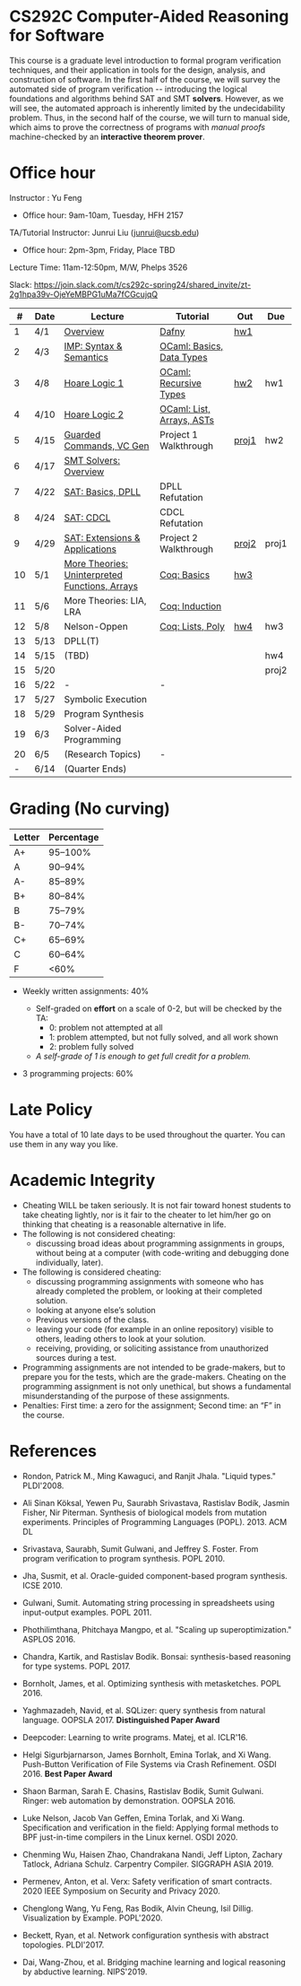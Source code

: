 # CS292C Computer-Aided Reasoning for Software

This course is a graduate level introduction to formal program verification techniques, and their application in tools for the design, analysis, and construction of software. In the first half of the course, we will survey the automated side of program verification -- introducing the logical foundations and algorithms behind SAT and SMT **solvers**. However, as we will see, the automated approach is inherently limited by the undecidability problem. Thus, in the second half of the course, we will turn to manual side, which aims to prove the correctness of programs with *manual proofs* machine-checked by an **interactive theorem prover**.

# Office hour

Instructor : Yu Feng

- Office hour: 9am-10am, Tuesday, HFH 2157

TA/Tutorial Instructor: Junrui Liu (junrui@ucsb.edu)

- Office hour: 2pm-3pm, Friday, Place TBD

Lecture Time: 11am-12:50pm, M/W, Phelps 3526

Slack: https://join.slack.com/t/cs292c-spring24/shared_invite/zt-2g1hpa39v-OjeYeMBPG1uMa7fCGcujqQ


| #   | Date | Lecture                                                                   | Tutorial                                                  | Out                        | Due   |
| --- | ---- | ------------------------------------------------------------------------- | --------------------------------------------------------- | -------------------------- | ----- |
| 1   | 4/1  | [Overview](./lectures/lecture1.pdf)                                       | [Dafny](./tutorials/01-dafny/demo.dfy)                    | [hw1](./homework/hw1/)     |
| 2   | 4/3  | [IMP: Syntax & Semantics](./lectures/lecture2.pdf)                        | [OCaml: Basics, Data Types](./tutorials/02-ocaml/demo.ml) |
| 3   | 4/8  | [Hoare Logic 1](./lectures/lecture3.pdf)                                  | [OCaml: Recursive Types](./tutorials/03-ocaml/)           | [hw2](./homework/hw2/)     | hw1   |
| 4   | 4/10 | [Hoare Logic 2](./lectures/lecture3.pdf)                                  | [OCaml: List, Arrays, ASTs](./homework/hw2)               |
| 5   | 4/15 | [Guarded Commands, VC Gen](./lectures/lecture3.pdf)                       | Project 1 Walkthrough                                     | [proj1](./projects/proj1/) | hw2   |
| 6   | 4/17 | [SMT Solvers: Overview](./lectures/lecture4.pdf)                          |                                                           |
| 7   | 4/22 | [SAT: Basics, DPLL](./lectures/lecture4.pdf)                              | DPLL Refutation                                           |
| 8   | 4/24 | [SAT: CDCL](./lectures/lecture5.pdf)                                      | CDCL Refutation                                           |                            |       |
| 9   | 4/29 | [SAT: Extensions & Applications](./lectures/lecture6.pdf)                 | Project 2 Walkthrough                                     | [proj2](./projects/proj2/) | proj1 |
| 10  | 5/1  | [More Theories: Uninterpreted Functions, Arrays](./lectures/lecture7.pdf) | [Coq: Basics](./tutorials/coq/Script.v)                   | [hw3](./homework/hw3/)     |
| 11  | 5/6  | More Theories: LIA, LRA                                                   | [Coq: Induction](./tutorials/coq/Script.v)                |
| 12  | 5/8  | Nelson-Oppen                                                              | [Coq: Lists, Poly](./tutorials/coq/Script.v)              | [hw4](./homework/hw4/)     | hw3   |
| 13  | 5/13 | DPLL(T)                                                                   |                                                           |
| 14  | 5/15 | (TBD)                                                                     |                                                           |                            | hw4   |
| 15  | 5/20 |                                                                           |                                                           |                            | proj2 |
| 16  | 5/22 | -                                                                         | -                                                         |
| 17  | 5/27 | Symbolic Execution                                                        |                                                           |
| 18  | 5/29 | Program Synthesis                                                         |                                                           |
| 19  | 6/3  | Solver-Aided Programming                                                  |                                                           |
| 20  | 6/5  | (Research Topics)                                                         | -                                                         |
| -   | 6/14 | (Quarter Ends)                                                            |                                                           |


# Grading (No curving)

| Letter | Percentage |
| ------ | ---------- |
| A+     | 95–100%    |
| A      | 90–94%     |
| A-     | 85–89%     |
| B+     | 80–84%     |
| B      | 75–79%     |
| B-     | 70–74%     |
| C+     | 65–69%     |
| C      | 60–64%     |
| F      | <60%       |

- Weekly written assignments: 40%
   - Self-graded on **effort** on a scale of 0-2, but will be checked by the TA:
     - 0: problem not attempted at all
     - 1: problem attempted, but not fully solved, and all work shown
     - 2: problem fully solved
   - *A self-grade of 1 is enough to get full credit for a problem.*

- 3 programming projects: 60%



# Late Policy
You have a total of 10 late days to be used throughout the quarter. You can use them in any way you like.



# Academic Integrity
- Cheating WILL be taken seriously. It is not fair toward honest students to take cheating lightly, nor is it fair to the cheater to let him/her go on thinking that cheating is a reasonable alternative in life.
- The following is not considered cheating:
   - discussing broad ideas about programming assignments in groups, without being at a computer (with code-writing and debugging done individually, later).
- The following is considered cheating:
   - discussing programming assignments with someone who has already completed the problem, or looking at their completed solution.
   - looking at anyone else’s solution
   - Previous versions of the class.
   - leaving your code (for example in an online repository) visible to others, leading others to look at your solution.
   - receiving, providing, or soliciting assistance from unauthorized sources during a test.
- Programming assignments are not intended to be grade-makers, but to prepare you for the tests, which are the grade-makers. Cheating on the programming assignment is not only unethical, but shows a fundamental misunderstanding of the purpose of these assignments.
- Penalties: First time: a zero for the assignment; Second time: an “F” in the course.



# References

- Rondon, Patrick M., Ming Kawaguci, and Ranjit Jhala. "Liquid types." PLDI'2008.

- Ali Sinan Köksal, Yewen Pu, Saurabh Srivastava, Rastislav Bodík, Jasmin Fisher, Nir Piterman. Synthesis of biological models from mutation experiments. Principles of Programming Languages (POPL). 2013. ACM DL

- Srivastava, Saurabh, Sumit Gulwani, and Jeffrey S. Foster. From program verification to program synthesis. POPL 2010.

- Jha, Susmit, et al. Oracle-guided component-based program synthesis. ICSE 2010.

- Gulwani, Sumit. Automating string processing in spreadsheets using input-output examples. POPL 2011.

- Phothilimthana, Phitchaya Mangpo, et al. "Scaling up superoptimization." ASPLOS 2016.

- Chandra, Kartik, and Rastislav Bodik. Bonsai: synthesis-based reasoning for type systems. POPL 2017.

- Bornholt, James, et al. Optimizing synthesis with metasketches. POPL 2016.

- Yaghmazadeh, Navid, et al. SQLizer: query synthesis from natural language. OOPSLA 2017. **Distinguished Paper Award**

- Deepcoder: Learning to write programs. Matej, et al. ICLR'16.

- Helgi Sigurbjarnarson, James Bornholt, Emina Torlak, and Xi Wang. Push-Button Verification of File Systems via Crash Refinement. OSDI 2016. **Best Paper Award**

- Shaon Barman, Sarah E. Chasins, Rastislav Bodik, Sumit Gulwani. Ringer: web automation by demonstration. OOPSLA 2016.

- Luke Nelson, Jacob Van Geffen, Emina Torlak, and Xi Wang. Specification and verification in the field: Applying formal methods to BPF just-in-time compilers in the Linux kernel. OSDI 2020.

- Chenming Wu, Haisen Zhao, Chandrakana Nandi, Jeff Lipton, Zachary Tatlock, Adriana Schulz. Carpentry Compiler. SIGGRAPH ASIA 2019.

- Permenev, Anton, et al. Verx: Safety verification of smart contracts. 2020 IEEE Symposium on Security and Privacy 2020.

- Chenglong Wang, Yu Feng, Ras Bodik, Alvin Cheung, Isil Dillig. Visualization by Example. POPL'2020.

- Beckett, Ryan, et al. Network configuration synthesis with abstract topologies. PLDI'2017.

- Dai, Wang-Zhou, et al. Bridging machine learning and logical reasoning by abductive learning. NIPS'2019.



